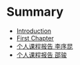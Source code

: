 # Summary

* [Introduction](README.md)
* [First Chapter](chapter1.md)
* [个人课程报告 李序昆](blocky.docx)
* [个人课程报告 邵骏](blocky.docx)
